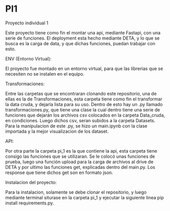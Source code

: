 # PI1
Proyecto individual 1

  Este proyecto tiene como fin el montar una api, mediante Fastapi, con una serie de funciones.
  El deployment esta hecho mediante DETA, y lo que se busca es la carga de data, y que dichas funciones,
  puedan trabajar con esto.
  
  ENV (Entorno Virtual):
  
  El proyecto fue montado en un entorno virtual, para que las librerias que se necesiten no se instalen
  en el equipo.
  
  
  Transformaciones:
  
  Entre las carpetas que se encontraran clonando este repositorio, una de ellas es la de Transformaciones,
  esta carpeta tiene como fin el transformar la data cruda, y dejarla lista para su uso.
  Dentro de esto hay un .py llamado transformaciones.py, que tiene una clase la cual dentro tiene una serie
  de funciones que dejarán los archivos csv colocados en la carpeta Data_cruda, en condiciones. Luego dichos csv, 
  seran subidos a la carpeta Datasets.
  Para la manipulacion de este .py, se hizo un main.ipynb con la clase importada y la mejor visualizacion de los
  dataset.
  
  API:
  
  Por otra parte la carpeta pi_1 es la que contiene la api, esta carpeta tiene consigo las funciones que se
  utilizaran. Se le colocó unas funciones de prueba, luego una función upload para la carga de archivos
  al drive de DETA y por ultimo las funciones get, explicadas dentro del main.py. Los response que tiene dichos get
  son en formato json.
  
  Instalacion del proyecto:
  
  Para la instalacion, solamente se debe clonar el repositorio, y luego mediante terminal siturase en la carpeta
  pi_1 y ejecutar la siguiente linea pip install requirements.py.
  
  


